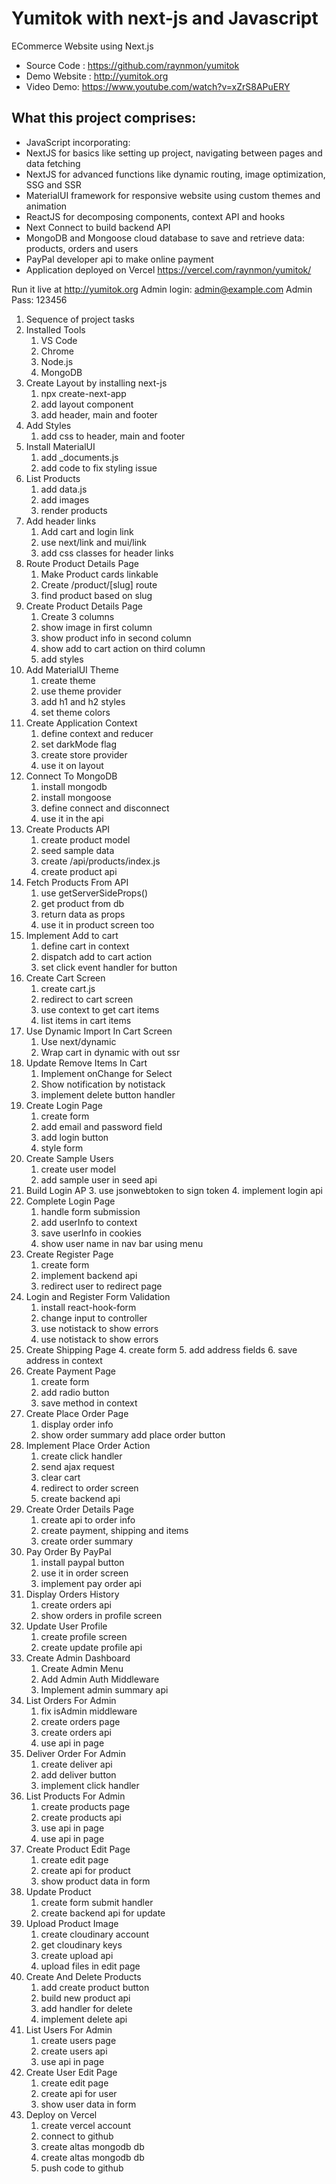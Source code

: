 # Yumitok with next-js and Javascript

ECommerce Website using Next.js

- Source Code : https://github.com/raynmon/yumitok
- Demo Website : http://yumitok.org
- Video Demo: https://www.youtube.com/watch?v=xZrS8APuERY

## What this project comprises:

- JavaScript incorporating:
- NextJS for basics like setting up project, navigating between pages and data fetching
- NextJS for advanced functions like dynamic routing, image optimization, SSG and SSR
- MaterialUI framework for responsive website using custom themes and animation
- ReactJS for decomposing components, context API and hooks
- Next Connect to build backend API
- MongoDB and Mongoose cloud database to save and retrieve data: products, orders and users
- PayPal developer api to make online payment
- Application deployed on Vercel https://vercel.com/raynmon/yumitok/

Run it live at http://yumitok.org
Admin login: admin@example.com
Admin Pass: 123456

1. Sequence of project tasks
2. Installed Tools
   1. VS Code
   2. Chrome
   3. Node.js
   4. MongoDB
3. Create Layout by installing next-js
   1. npx create-next-app
   2. add layout component
   3. add header, main and footer
4. Add Styles
   1. add css to header, main and footer
5. Install MaterialUI
   1. add \_documents.js
   2. add code to fix styling issue
6. List Products
   1. add data.js
   2. add images
   3. render products
7. Add header links
   1. Add cart and login link
   2. use next/link and mui/link
   3. add css classes for header links
8. Route Product Details Page
   1. Make Product cards linkable
   2. Create /product/[slug] route
   3. find product based on slug
9. Create Product Details Page
   1. Create 3 columns
   2. show image in first column
   3. show product info in second column
   4. show add to cart action on third column
   5. add styles
10. Add MaterialUI Theme
    1. create theme
    2. use theme provider
    3. add h1 and h2 styles
    4. set theme colors
11. Create Application Context
    1. define context and reducer
    2. set darkMode flag
    3. create store provider
    4. use it on layout
12. Connect To MongoDB
    1. install mongodb
    2. install mongoose
    3. define connect and disconnect
    4. use it in the api
13. Create Products API
    1. create product model
    2. seed sample data
    3. create /api/products/index.js
    4. create product api
14. Fetch Products From API
    1. use getServerSideProps()
    2. get product from db
    3. return data as props
    4. use it in product screen too
15. Implement Add to cart
    1. define cart in context
    2. dispatch add to cart action
    3. set click event handler for button
16. Create Cart Screen
    1. create cart.js
    2. redirect to cart screen
    3. use context to get cart items
    4. list items in cart items
17. Use Dynamic Import In Cart Screen
    1. Use next/dynamic
    2. Wrap cart in dynamic with out ssr
18. Update Remove Items In Cart
    1. Implement onChange for Select
    2. Show notification by notistack
    3. implement delete button handler
19. Create Login Page
    1. create form
    2. add email and password field
    3. add login button
    4. style form
20. Create Sample Users
    1. create user model
    2. add sample user in seed api
21. Build Login AP 3. use jsonwebtoken to sign token 4. implement login api
22. Complete Login Page
    1. handle form submission
    2. add userInfo to context
    3. save userInfo in cookies
    4. show user name in nav bar using menu
23. Create Register Page
    1. create form
    2. implement backend api
    3. redirect user to redirect page
24. Login and Register Form Validation
    1. install react-hook-form
    2. change input to controller
    3. use notistack to show errors
    4. use notistack to show errors
25. Create Shipping Page 4. create form 5. add address fields 6. save address in context
26. Create Payment Page
    1. create form
    2. add radio button
    3. save method in context
27. Create Place Order Page
    1. display order info
    2. show order summary
       add place order button
28. Implement Place Order Action
    1. create click handler
    2. send ajax request
    3. clear cart
    4. redirect to order screen
    5. create backend api
29. Create Order Details Page
    1. create api to order info
    2. create payment, shipping and items
    3. create order summary
30. Pay Order By PayPal
    1. install paypal button
    2. use it in order screen
    3. implement pay order api
31. Display Orders History
    1. create orders api
    2. show orders in profile screen
32. Update User Profile
    1. create profile screen
    2. create update profile api
33. Create Admin Dashboard
    1. Create Admin Menu
    2. Add Admin Auth Middleware
    3. Implement admin summary api
34. List Orders For Admin
    1. fix isAdmin middleware
    2. create orders page
    3. create orders api
    4. use api in page
35. Deliver Order For Admin
    1. create deliver api
    2. add deliver button
    3. implement click handler
36. List Products For Admin
    1. create products page
    2. create products api
    3. use api in page
    4. use api in page
37. Create Product Edit Page
    1. create edit page
    2. create api for product
    3. show product data in form
38. Update Product
    1. create form submit handler
    2. create backend api for update
39. Upload Product Image
    1. create cloudinary account
    2. get cloudinary keys
    3. create upload api
    4. upload files in edit page
40. Create And Delete Products
    1. add create product button
    2. build new product api
    3. add handler for delete
    4. implement delete api
41. List Users For Admin
    1. create users page
    2. create users api
    3. use api in page
42. Create User Edit Page
    1. create edit page
    2. create api for user
    3. show user data in form
43. Deploy on Vercel
    1. create vercel account
    2. connect to github
    3. create altas mongodb db
    4. create altas mongodb db
    5. push code to github
